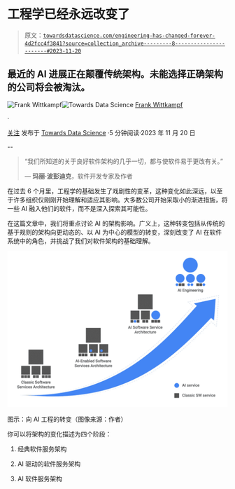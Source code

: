 # 工程学已经永远改变了

> 原文：[`towardsdatascience.com/engineering-has-changed-forever-4d2fcc4f3841?source=collection_archive---------8-----------------------#2023-11-20`](https://towardsdatascience.com/engineering-has-changed-forever-4d2fcc4f3841?source=collection_archive---------8-----------------------#2023-11-20)

## 最近的 AI 进展正在颠覆传统架构。未能选择正确架构的公司将会被淘汰。

[](https://medium.com/@frankw_usa?source=post_page-----4d2fcc4f3841--------------------------------)![Frank Wittkampf](https://medium.com/@frankw_usa?source=post_page-----4d2fcc4f3841--------------------------------)[](https://towardsdatascience.com/?source=post_page-----4d2fcc4f3841--------------------------------)![Towards Data Science](https://towardsdatascience.com/?source=post_page-----4d2fcc4f3841--------------------------------) [Frank Wittkampf](https://medium.com/@frankw_usa?source=post_page-----4d2fcc4f3841--------------------------------)

·

[关注](https://medium.com/m/signin?actionUrl=https%3A%2F%2Fmedium.com%2F_%2Fsubscribe%2Fuser%2F556a60f9c64b&operation=register&redirect=https%3A%2F%2Ftowardsdatascience.com%2Fengineering-has-changed-forever-4d2fcc4f3841&user=Frank+Wittkampf&userId=556a60f9c64b&source=post_page-556a60f9c64b----4d2fcc4f3841---------------------post_header-----------) 发布于 [Towards Data Science](https://towardsdatascience.com/?source=post_page-----4d2fcc4f3841--------------------------------) ·5 分钟阅读·2023 年 11 月 20 日 [](https://medium.com/m/signin?actionUrl=https%3A%2F%2Fmedium.com%2F_%2Fvote%2Ftowards-data-science%2F4d2fcc4f3841&operation=register&redirect=https%3A%2F%2Ftowardsdatascience.com%2Fengineering-has-changed-forever-4d2fcc4f3841&user=Frank+Wittkampf&userId=556a60f9c64b&source=-----4d2fcc4f3841---------------------clap_footer-----------)

--

[](https://medium.com/m/signin?actionUrl=https%3A%2F%2Fmedium.com%2F_%2Fbookmark%2Fp%2F4d2fcc4f3841&operation=register&redirect=https%3A%2F%2Ftowardsdatascience.com%2Fengineering-has-changed-forever-4d2fcc4f3841&source=-----4d2fcc4f3841---------------------bookmark_footer-----------)

> “我们所知道的关于良好软件架构的几乎一切，都与使软件易于更改有关。”
> 
> — **玛丽·波彭迪克**，软件开发专家及作者

在过去 6 个月里，工程学的基础发生了戏剧性的变革，这种变化如此深远，以至于许多组织仅刚刚开始理解和适应其影响。大多数公司开始采取小的渐进措施，将一些 AI 融入他们的软件，而不是深入探索其可能性。

在这篇文章中，我们将重点讨论 AI 的架构影响。广义上，这种转变包括从传统的基于规则的架构向更动态的、以 AI 为中心的模型的转变，深刻改变了 AI 在软件系统中的角色，并挑战了我们对软件架构的基础理解。

![](img/8dba09067582c2905abfbb7c7ce50885.png)

图示：向 AI 工程的转变（图像来源：作者）

你可以将架构的变化描述为四个阶段：

1.  经典软件服务架构

1.  AI 驱动的软件服务架构

1.  AI 软件服务架构
